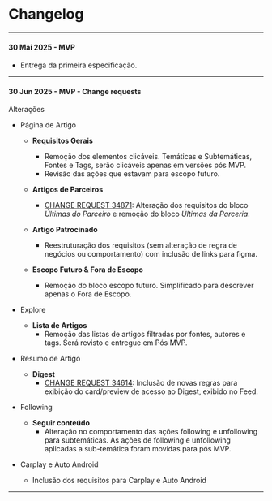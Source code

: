 # Changelog

---

#### 30 Mai 2025 \- MVP

* Entrega da primeira especificação.

---

#### 30 Jun 2025 \- MVP \- Change requests

Alterações

* Página de Artigo  
  * **Requisitos Gerais**  
    * Remoção dos elementos clicáveis. Temáticas e Subtemáticas, Fontes e Tags, serão clicáveis apenas em versões pós MVP.  
    * Revisão das ações que estavam para escopo futuro. 

  * **Artigos de Parceiros**  
    * [CHANGE REQUEST 34871](https://dev.azure.com/blissapps/SAPO%20App/_workitems/edit/34871): Alteração dos requisitos do bloco *Últimas do Parceiro* e remoção do bloco *Últimas da Parceria*.

  * **Artigo Patrocinado**  
    * Reestruturação dos requisitos (sem alteração de regra de negócios ou comportamento) com inclusão de links para figma.

  * **Escopo Futuro & Fora de Escopo**  
    * Remoção do bloco escopo futuro. Simplificado para descrever apenas o Fora de Escopo.

* Explore  
  * **Lista de Artigos**  
    * Remoção das listas de artigos filtradas por fontes, autores e tags. Será revisto e entregue em Pós MVP.

* Resumo de Artigo  
  * **Digest**  
    * [CHANGE REQUEST 34614](https://dev.azure.com/blissapps/SAPO%20App/_workitems/edit/34614): Inclusão de novas regras para exibição do card/preview de acesso ao Digest, exibido no Feed. 

* Following  
  * **Seguir conteúdo**  
    * Alteração no comportamento das ações following e unfollowing para subtemáticas.  As ações de following e unfollowing aplicadas a sub-temática foram movidas para pós MVP.

* Carplay e Auto Android  
  * Inclusão dos requisitos para Carplay e Auto Android

---

